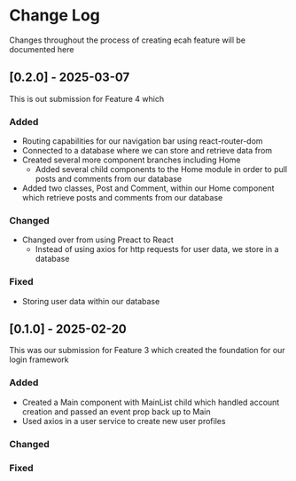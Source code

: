 # Change Log
Changes throughout the process of creating ecah feature will be documented here

## [0.2.0] - 2025-03-07
This is out submission for Feature 4 which 

### Added
- Routing capabilities for our navigation bar using react-router-dom
- Connected to a database where we can store and retrieve data from
- Created several more component branches including Home 
    - Added several child components to the Home module in order to pull posts and comments from our database
- Added two classes, Post and Comment, within our Home component which retrieve posts and comments from our database

### Changed
- Changed over from using Preact to React 
    - Instead of using axios for http requests for user data, we store in a database

### Fixed
- Storing user data within our database 

## [0.1.0] - 2025-02-20
This was our submission for Feature 3 which created the foundation for our login framework

### Added
- Created a Main component with MainList child which handled account creation and passed an event prop back up to Main
- Used axios in a user service to create new user profiles

### Changed

### Fixed